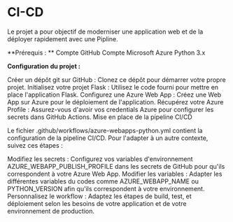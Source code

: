 # CI-CD

Le projet a pour objectif de moderniser une application web et de la déployer rapidement avec une Pipline.

**Prérequis : **
Compte GitHub
Compte Microsoft Azure
Python 3.x

**Configuration du projet :**

Créer un dépôt git sur GitHub : Clonez ce dépôt pour démarrer votre propre projet.
Initialisez votre projet Flask : Utilisez le code fourni pour mettre en place l'application Flask.
Configurez une Azure Web App : Créez une Web App sur Azure pour le déploiement de l'application.
Récupérez votre Azure Profile : Assurez-vous d'avoir vos credentials Azure pour configurer les secrets dans GitHub Actions.
Mise en place de la pipeline CI/CD

Le fichier .github/workflows/azure-webapps-python.yml contient la configuration de la pipeline CI/CD. Pour l'adapter à un autre contexte, suivez ces étapes :

Modifiez les secrets : Configurez vos variables d'environnement AZURE_WEBAPP_PUBLISH_PROFILE dans les secrets de GitHub pour qu'ils correspondent à votre Azure Web App.
Modifier les variables : Adapter les différentes variables du codes comme AZURE_WEBAPP_NAME ou PYTHON_VERSION afin qu'ils correspondent à votre environnement.
Personnalisez le workflow : Adaptez les étapes de build, test, et déploiement selon les besoins de votre application et de votre environnement de production.
